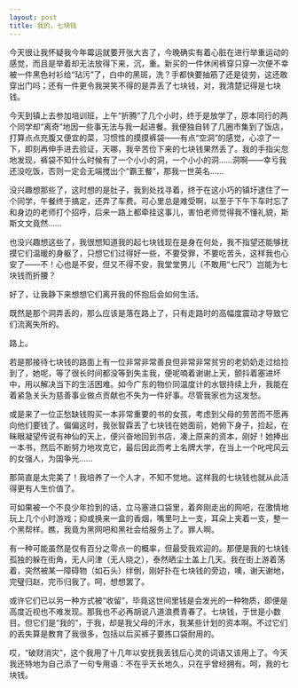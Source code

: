```yaml
---
layout: post
title: 我的，七块钱
---
```


今天很让我怀疑我今年霉运就要开张大吉了，今晚确实有着心脏在进行举重运动的感觉，而且是举着却无法放得下来，沉，重。新买的一件休闲裤穿只穿一次便不幸被一件黑色衬衫给“玷污”了，白中的黑斑，洗？手都快要抽筋了还是徒劳，这还敢穿出门吗；还有一件更令我哭笑不得的是弄丢了七块钱，对，我清楚记得是七块钱。
    
今天到镇上去参加培训班，上午“折腾”了几个小时，终于是放学了，原本同行的两个同学却“离奇”地因一些事无法与我一起进餐。我便独自转了几圈市集到了饭店，打算点点充腹又便宜的菜，习惯性的摸摸裤袋――有点“空洞”的感觉，心凉了一下，即刻再伸手进去验证，天哪，我辛苦俭下来的七块钱果然丢了。我的手指尖忽地发现，裤袋不知什么时候有了一个小小的洞，一个小小的洞……洞啊――幸亏我还没吃饭，否则一定会无端搅出个“霸王餐”，那我一世英名……

没兴趣想那些了，这时想的是肚子，我到处找寻着，终于在这小巧的镇圩逮住了一个同学，午餐终于搞定，还弄了车费。可心里总是难受啊，以至于下午下车时忘了和身边的老师打个招呼，后来一路上都牵挂这事儿，害怕老师觉得我不懂礼貌，斯斯文文竟然……

也没兴趣想这些了，我很想知道我的起七块钱现在是身在何处，我不指望还能够抚摸它们温暖的身躯了，只想它们过得好一些，不要受罪，不要吃苦头，这样我也心安了――不！心也是不安，但又不得不安，我堂堂男儿（不敢用“七尺”）岂能为七块钱而折腰？

好了，让我静下来想想它们离开我的怀抱后会如何生活。

既然是那个洞弄丢的，那么应该是落在路上了，只有走路时的高幅度震动才导致它们流离失所的。
    
路上。

若是那接待七块钱的路面上有一位非常非常善良但非常非常贫穷的老奶奶走过给捡到了，她呢，等了很长时间都没等到失主我，便呢喃着谢谢上天，颤抖着塞进坏中，用以解决当下的生活困难。如今广东的物价同温度计的水银持续上升，我能在着紧急关头为慈善事业做点贡献也不失为一件好事。尽管我家也为这发愁。

或是来了一位正愁缺钱购买一本非常重要的书的女孩，考虑到父母的劳苦而不愿再向他们要钱了。偏偏这时，我张智霖丢了七块钱在她面前，她俯下身子，捡起，在眯眼凝望传说有神仙的天上，便兴奋地回到书店，凑上原来的资本，刚好！她捧出一本书，然后不断努力地攻克它，最后因此而考上名牌大学，在当上一个叱咤风云的女强人，为国争光……

那简直是太完美了！我培养了一个人才，不知不觉地。这样我的七块钱也就从此活得更有人生价值了。

可如果被一个不良少年捡到的话，立马塞进口袋里，着奔刚走出的网吧，在激情地玩上几个小时游戏；抑或换来一盒的香烟，嘴里叼上一支，耳朵上夹着一支，整一个黑帮样。瞧，我竟为黑网吧和黑社会给服务上了。罪人啊。

有一种可能虽然是仅有百分之零点一的概率，但最受我欢迎的。那便是我的七块钱孤独的躲在街角，无人问津（无人晓之），泰然晒尘土盖上几天。我在街上游着荡着，突然被某一障碍物（如石头）绊倒，刚好扑在七块钱的旁边，噢，谢天谢地，完璧归赵，完币归我了。呵，想想罢了。

或许它们已以另一种方式被“收留”，毕竟这世间里钱是会发光的一种物质，即便是高度近视也不难发现。那我也不必再胡说八道浪费青春了。七块钱，于世是小数目。但它们是“我的”，于我，却是我父母的汗水，我某些计划的资本啊。不过它们的丢失算是教育了我很多，包括以后买裤子要拣口袋耐用的。

哎，“破财消灾”，这个我用了十几年以安抚我丢钱后心灵的词语又该用上了。今天我还特地为自己添了一句专用语：不在乎天长地久，只在乎曾经拥有。呵，我的七块钱。